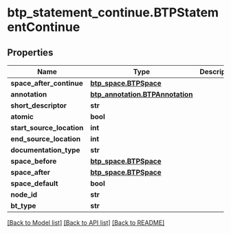 # btp_statement_continue.BTPStatementContinue

## Properties
Name | Type | Description | Notes
------------ | ------------- | ------------- | -------------
**space_after_continue** | [**btp_space.BTPSpace**](BTPSpace.md) |  | [optional] 
**annotation** | [**btp_annotation.BTPAnnotation**](BTPAnnotation.md) |  | [optional] 
**short_descriptor** | **str** |  | [optional] 
**atomic** | **bool** |  | [optional] 
**start_source_location** | **int** |  | [optional] 
**end_source_location** | **int** |  | [optional] 
**documentation_type** | **str** |  | [optional] 
**space_before** | [**btp_space.BTPSpace**](BTPSpace.md) |  | [optional] 
**space_after** | [**btp_space.BTPSpace**](BTPSpace.md) |  | [optional] 
**space_default** | **bool** |  | [optional] 
**node_id** | **str** |  | [optional] 
**bt_type** | **str** |  | [optional] 

[[Back to Model list]](../README.md#documentation-for-models) [[Back to API list]](../README.md#documentation-for-api-endpoints) [[Back to README]](../README.md)


